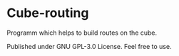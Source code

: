 # Cube-routing
Programm which helps to build routes on the cube.

Published under GNU GPL-3.0 License. Feel free to use.
